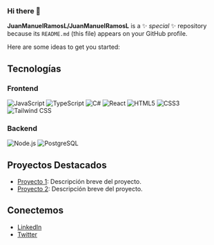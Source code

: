 ### Hi there 👋


**JuanManuelRamosL/JuanManuelRamosL** is a ✨ _special_ ✨ repository because its `README.md` (this file) appears on your GitHub profile.

Here are some ideas to get you started:

## Tecnologías

### Frontend
![JavaScript](https://img.shields.io/badge/-JavaScript-black?style=flat-square&logo=javascript)
![TypeScript](https://img.shields.io/badge/-TypeScript-black?style=flat-square&logo=typescript)
![C#](https://img.shields.io/badge/-C%23-black?style=flat-square&logo=csharp)
![React](https://img.shields.io/badge/-React-black?style=flat-square&logo=react)
![HTML5](https://img.shields.io/badge/-HTML5-black?style=flat-square&logo=html5)
![CSS3](https://img.shields.io/badge/-CSS3-black?style=flat-square&logo=css3)
![Tailwind CSS](https://img.shields.io/badge/-Tailwind%20CSS-black?style=flat-square&logo=tailwindcss)

### Backend
![Node.js](https://img.shields.io/badge/-Node.js-black?style=flat-square&logo=node.js)
![PostgreSQL](https://img.shields.io/badge/-PostgreSQL-black?style=flat-square&logo=postgresql)

## Proyectos Destacados
- [Proyecto 1](https://github.com/usuario123/proyecto1): Descripción breve del proyecto.
- [Proyecto 2](https://github.com/usuario123/proyecto2): Descripción breve del proyecto.

## Conectemos
- [LinkedIn](https://www.linkedin.com/in/tuperfil/)
- [Twitter](https://twitter.com/tuusuario)
